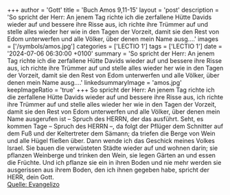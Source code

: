 +++
author = 'Gott'
title = 'Buch Amos 9,11-15'
layout = 'post'
description = 'So spricht der Herr: An jenem Tag richte ich die zerfallene Hütte Davids wieder auf und bessere ihre Risse aus, ich richte ihre Trümmer auf und stelle alles wieder her wie in den Tagen der Vorzeit, damit sie den Rest von Edom unterwerfen und alle Völker, über denen mein Name ausg....'
images = ['/symbols/amos.jpg']
categories = ['LECTIO 1']
tags = ['LECTIO 1']
date = '2024-07-06 06:30:00 +0100'
summary = 'So spricht der Herr: An jenem Tag richte ich die zerfallene Hütte Davids wieder auf und bessere ihre Risse aus, ich richte ihre Trümmer auf und stelle alles wieder her wie in den Tagen der Vorzeit, damit sie den Rest von Edom unterwerfen und alle Völker, über denen mein Name ausg....'
linkedsummaryImage = 'amos.jpg'
keepImageRatio = 'true'
+++
So spricht der Herr: An jenem Tag richte ich die zerfallene Hütte Davids wieder auf und bessere ihre Risse aus, ich richte ihre Trümmer auf und stelle alles wieder her wie in den Tagen der Vorzeit,
damit sie den Rest von Edom unterwerfen und alle Völker, über denen mein Name ausgerufen ist – Spruch des HERRN, der das ausführt.<!--more-->
Seht, es kommen Tage – Spruch des HERRN –, da folgt der Pflüger dem Schnitter auf dem Fuß und der Keltertreter dem Sämann; da triefen die Berge von Wein und alle Hügel fließen über.
Dann wende ich das Geschick meines Volkes Israel. Sie bauen die verwüsteten Städte wieder auf und wohnen darin; sie pflanzen Weinberge und trinken den Wein, sie legen Gärten an und essen die Früchte.
Und ich pflanze sie ein in ihren Boden und nie mehr werden sie ausgerissen aus ihrem Boden, den ich ihnen gegeben habe, spricht der HERR, dein Gott.<br> [Quelle: Evangelizo](https://evangeliumtagfuertag.org/DE/gospel)